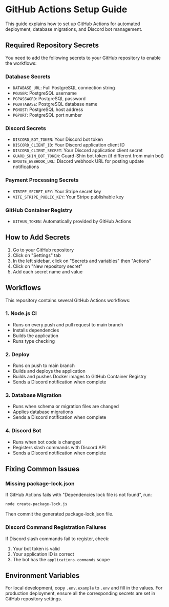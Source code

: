 # GitHub Actions Setup Guide

This guide explains how to set up GitHub Actions for automated deployment, database migrations, and Discord bot management.

## Required Repository Secrets

You need to add the following secrets to your GitHub repository to enable the workflows:

### Database Secrets
- `DATABASE_URL`: Full PostgreSQL connection string
- `PGUSER`: PostgreSQL username
- `PGPASSWORD`: PostgreSQL password
- `PGDATABASE`: PostgreSQL database name
- `PGHOST`: PostgreSQL host address
- `PGPORT`: PostgreSQL port number

### Discord Secrets
- `DISCORD_BOT_TOKEN`: Your Discord bot token
- `DISCORD_CLIENT_ID`: Your Discord application client ID
- `DISCORD_CLIENT_SECRET`: Your Discord application client secret
- `GUARD_SHIN_BOT_TOKEN`: Guard-Shin bot token (if different from main bot)
- `UPDATE_WEBHOOK_URL`: Discord webhook URL for posting update notifications

### Payment Processing Secrets
- `STRIPE_SECRET_KEY`: Your Stripe secret key
- `VITE_STRIPE_PUBLIC_KEY`: Your Stripe publishable key

### GitHub Container Registry
- `GITHUB_TOKEN`: Automatically provided by GitHub Actions

## How to Add Secrets

1. Go to your GitHub repository
2. Click on "Settings" tab
3. In the left sidebar, click on "Secrets and variables" then "Actions"
4. Click on "New repository secret"
5. Add each secret name and value

## Workflows

This repository contains several GitHub Actions workflows:

### 1. Node.js CI
- Runs on every push and pull request to main branch
- Installs dependencies
- Builds the application
- Runs type checking

### 2. Deploy
- Runs on push to main branch
- Builds and deploys the application
- Builds and pushes Docker images to GitHub Container Registry
- Sends a Discord notification when complete

### 3. Database Migration
- Runs when schema or migration files are changed
- Applies database migrations
- Sends a Discord notification when complete

### 4. Discord Bot
- Runs when bot code is changed
- Registers slash commands with Discord API
- Sends a Discord notification when complete

## Fixing Common Issues

### Missing package-lock.json
If GitHub Actions fails with "Dependencies lock file is not found", run:
```bash
node create-package-lock.js
```
Then commit the generated package-lock.json file.

### Discord Command Registration Failures
If Discord slash commands fail to register, check:
1. Your bot token is valid
2. Your application ID is correct
3. The bot has the `applications.commands` scope

## Environment Variables

For local development, copy `.env.example` to `.env` and fill in the values. For production deployment, ensure all the corresponding secrets are set in GitHub repository settings.